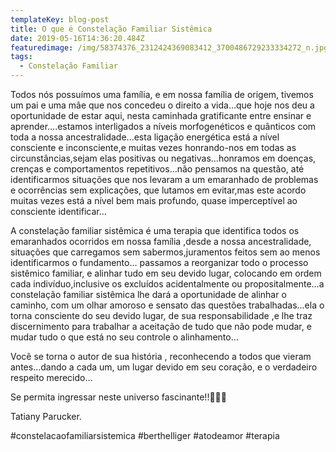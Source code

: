 ```yaml
---
templateKey: blog-post
title: O que é Constelação Familiar Sistêmica
date: 2019-05-16T14:36:20.484Z
featuredimage: /img/58374376_2312424369083412_3700486729233334272_n.jpg
tags:
  - Constelação Familiar
---
```

Todos nós possuímos uma família, e em nossa família de origem, tivemos um pai e uma mãe que nos concedeu o direito a vida…que hoje nos deu a oportunidade de estar aqui, nesta caminhada gratificante entre ensinar e aprender….estamos interligados a níveis morfogenéticos e quânticos com toda a nossa ancestralidade...esta ligação energética está a nível consciente e inconsciente,e muitas vezes honrando-nos  em todas as circunstâncias,sejam elas positivas ou negativas...honramos  em doenças, crenças e comportamentos repetitivos...não pensamos na questão, até identificarmos situações que nos levaram a um emaranhado de problemas e ocorrências sem explicações, que lutamos em evitar,mas este acordo muitas vezes está a nível bem mais profundo, quase imperceptível ao consciente identificar…

A constelação familiar sistêmica é uma terapia  que identifica todos os emaranhados ocorridos em nossa família ,desde a nossa ancestralidade, situações que carregamos sem sabermos,juramentos feitos sem ao menos identificarmos o fundamento… passamos a reorganizar todo o processo sistêmico familiar, e alinhar tudo em seu devido lugar, colocando em ordem cada indivíduo,inclusive os excluídos acidentalmente ou propositalmente...a constelação familiar sistêmica lhe dará a oportunidade de alinhar o caminho, com um olhar amoroso e sensato das questões trabalhadas…ela o torna consciente do seu devido lugar, de sua responsabilidade ,e lhe traz discernimento para trabalhar a aceitação de tudo que não pode mudar, e mudar tudo o que está no seu controle o alinhamento…

Você se torna o autor de sua história , reconhecendo  a todos que vieram antes...dando a cada um, um lugar devido em seu coração, e o verdadeiro respeito merecido…



Se permita  ingressar neste universo fascinante!!🌺✨💓



 Tatiany Parucker.



\#constelacaofamiliarsistemica #berthelliger #atodeamor #terapia
